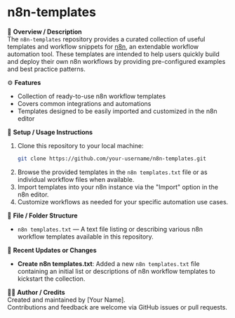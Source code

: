 # n8n-templates

📘 **Overview / Description**  
The `n8n-templates` repository provides a curated collection of useful templates and workflow snippets for [n8n](https://n8n.io/), an extendable workflow automation tool. These templates are intended to help users quickly build and deploy their own n8n workflows by providing pre-configured examples and best practice patterns.

⚙️ **Features**  
- Collection of ready-to-use n8n workflow templates  
- Covers common integrations and automations  
- Templates designed to be easily imported and customized in the n8n editor

🚀 **Setup / Usage Instructions**  
1. Clone this repository to your local machine:  
   ```bash
   git clone https://github.com/your-username/n8n-templates.git
   ```
2. Browse the provided templates in the `n8n templates.txt` file or as individual workflow files when available.  
3. Import templates into your n8n instance via the "Import" option in the n8n editor.  
4. Customize workflows as needed for your specific automation use cases.

📂 **File / Folder Structure**  
- `n8n templates.txt` — A text file listing or describing various n8n workflow templates available in this repository.

🧩 **Recent Updates or Changes**  
- **Create n8n templates.txt**: Added a new `n8n templates.txt` file containing an initial list or descriptions of n8n workflow templates to kickstart the collection.

👨‍💻 **Author / Credits**  
Created and maintained by [Your Name].  
Contributions and feedback are welcome via GitHub issues or pull requests.